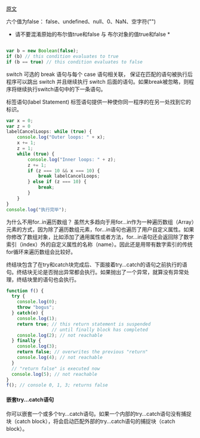 [原文](https://developer.mozilla.org/zh-CN/docs/Web/JavaScript/Guide/Control_flow_and_error_handling)

六个值为false：
false、undefined、null、0、NaN、空字符("")


* 请不要混淆原始的布尔值true和false 与 布尔对象的值true和false *

```js

var b = new Boolean(false);
if (b) // this condition evaluates to true
if (b == true) // this condition evaluates to false

```

switch
可选的 break 语句与每个 case 语句相关联， 保证在匹配的语句被执行后程序可以跳出 switch 并且继续执行 switch 后面的语句。如果break被忽略，则程序将继续执行switch语句中的下一条语句。


标签语句(label Statement)
标签语句提供一种使你同一程序的在另一处找到它的标识。

```js
var x = 0;
var z = 0
labelCancelLoops: while (true) {
    console.log("Outer loops: " + x);
    x += 1;
    z = 1;
    while (true) {
        console.log("Inner loops: " + z);
        z += 1;
        if (z === 10 && x === 10) {
            break labelCancelLoops;
        } else if (z === 10) {           
            break;
        }
    }
}
console.log("执行完毕");
```

为什么不用for..in遍历数组？
虽然大多趋向于用for...in作为一种遍历数组（Array）元素的方式，因为除了遍历数组元素，for...in语句也遍历了用户自定义属性。如果你修改了数组对象，比如添加了通用属性或者方法，for...in语句还会返回除了数字索引（index）外的自定义属性的名称（name）。因此还是用带有数字索引的传统for循环来遍历数组会比较好。



终结块包含了在try和catch块完成后、下面接着try...catch的语句之前执行的语句。终结块无论是否抛出异常都会执行。如果抛出了一个异常，就算没有异常处理，终结块里的语句也会执行。

```js
function f() {
  try {
    console.log(0);
    throw "bogus";
  } catch(e) {
    console.log(1);
    return true; // this return statement is suspended
                 // until finally block has completed
    console.log(2); // not reachable
  } finally {
    console.log(3);
    return false; // overwrites the previous "return"
    console.log(4); // not reachable
  }
  // "return false" is executed now  
  console.log(5); // not reachable  
}
f(); // console 0, 1, 3; returns false
```

#### 嵌套try...catch语句
你可以嵌套一个或多个try...catch语句。如果一个内部的try...catch语句没有捕捉块（catch block），将会启动匹配外部的try...catch语句的捕捉块（catch block）。






